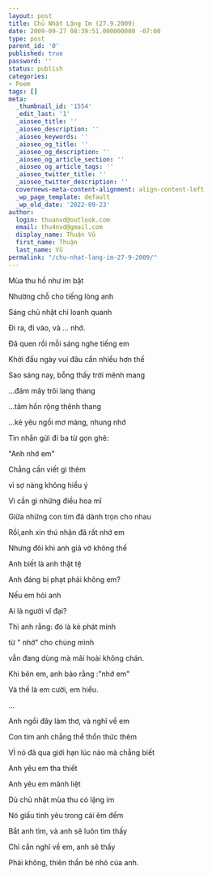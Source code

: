 ```yaml
---
layout: post
title: Chủ Nhật Lặng Im (27.9.2009)
date: 2009-09-27 08:39:51.000000000 -07:00
type: post
parent_id: '0'
published: true
password: ''
status: publish
categories:
- Poem
tags: []
meta:
  _thumbnail_id: '1554'
  _edit_last: '1'
  _aioseo_title: ''
  _aioseo_description: ''
  _aioseo_keywords: ''
  _aioseo_og_title: ''
  _aioseo_og_description: ''
  _aioseo_og_article_section: ''
  _aioseo_og_article_tags: ''
  _aioseo_twitter_title: ''
  _aioseo_twitter_description: ''
  covernews-meta-content-alignment: align-content-left
  _wp_page_template: default
  _wp_old_date: '2022-09-23'
author:
  login: thuanvd@outlook.com
  email: thu4nvd@gmail.com
  display_name: Thuận Vũ
  first_name: Thuận
  last_name: Vũ
permalink: "/chu-nhat-lang-im-27-9-2009/"
---
```

<p><!-- wp:paragraph --></p>
<p>Mùa thu hồ như im bặt</p>
<p><!-- /wp:paragraph --></p>
<p><!-- wp:paragraph --></p>
<p>Nhường chỗ cho tiếng lòng anh</p>
<p><!-- /wp:paragraph --></p>
<p><!-- wp:paragraph --></p>
<p>Sáng chủ nhật chỉ loanh quanh</p>
<p><!-- /wp:paragraph --></p>
<p><!-- wp:paragraph --></p>
<p>Đi ra, đi vào, và ... nhớ.</p>
<p><!-- /wp:paragraph --></p>
<p><!-- wp:paragraph --></p>
<p>Đã quen rồi mỗi sáng nghe tiếng em</p>
<p><!-- /wp:paragraph --></p>
<p><!-- wp:paragraph --></p>
<p>Khởi đầu ngày vui đâu cần nhiều hơn thế</p>
<p><!-- /wp:paragraph --></p>
<p><!-- wp:paragraph --></p>
<p>Sao sáng nay, bỗng thấy trời mênh mang</p>
<p><!-- /wp:paragraph --></p>
<p><!-- wp:paragraph --></p>
<p>...đám mây trôi lang thang</p>
<p><!-- /wp:paragraph --></p>
<p><!-- wp:paragraph --></p>
<p>...tâm hồn rộng thênh thang</p>
<p><!-- /wp:paragraph --></p>
<p><!-- wp:paragraph --></p>
<p>...kẻ yêu ngồi mơ màng, nhung nhớ</p>
<p><!-- /wp:paragraph --></p>
<p><!-- wp:paragraph --></p>
<p>Tin nhắn gửi đi ba từ gọn ghẽ:</p>
<p><!-- /wp:paragraph --></p>
<p><!-- wp:paragraph --></p>
<p>"Anh nhớ em"</p>
<p><!-- /wp:paragraph --></p>
<p><!-- wp:paragraph --></p>
<p>Chẳng cần viết gì thêm</p>
<p><!-- /wp:paragraph --></p>
<p><!-- wp:paragraph --></p>
<p>vì sợ nàng không hiểu ý</p>
<p><!-- /wp:paragraph --></p>
<p><!-- wp:paragraph --></p>
<p>Vì cần gì những điều hoa mĩ</p>
<p><!-- /wp:paragraph --></p>
<p><!-- wp:paragraph --></p>
<p>Giữa những con tim đã dành trọn cho nhau</p>
<p><!-- /wp:paragraph --></p>
<p><!-- wp:paragraph --></p>
<p>Rồi,anh xin thú nhận đã rất nhớ em</p>
<p><!-- /wp:paragraph --></p>
<p><!-- wp:paragraph --></p>
<p>Nhưng đôi khi anh giả vờ không thế</p>
<p><!-- /wp:paragraph --></p>
<p><!-- wp:paragraph --></p>
<p>Anh biết là anh thật tệ</p>
<p><!-- /wp:paragraph --></p>
<p><!-- wp:paragraph --></p>
<p>Anh đáng bị phạt phải không em?</p>
<p><!-- /wp:paragraph --></p>
<p><!-- wp:paragraph --></p>
<p>Nếu em hỏi anh</p>
<p><!-- /wp:paragraph --></p>
<p><!-- wp:paragraph --></p>
<p>Ai là người vĩ đại?</p>
<p><!-- /wp:paragraph --></p>
<p><!-- wp:paragraph --></p>
<p>Thì anh rằng: đó là kẻ phát minh</p>
<p><!-- /wp:paragraph --></p>
<p><!-- wp:paragraph --></p>
<p>từ " nhớ" cho chúng mình</p>
<p><!-- /wp:paragraph --></p>
<p><!-- wp:paragraph --></p>
<p>vẫn đang dùng mà mãi hoài không chán.</p>
<p><!-- /wp:paragraph --></p>
<p><!-- wp:paragraph --></p>
<p>Khi bên em, anh bảo rằng :"nhớ em"</p>
<p><!-- /wp:paragraph --></p>
<p><!-- wp:paragraph --></p>
<p>Và thế là em cười, em hiểu.</p>
<p><!-- /wp:paragraph --></p>
<p><!-- wp:paragraph --></p>
<p>...</p>
<p><!-- /wp:paragraph --></p>
<p><!-- wp:paragraph --></p>
<p>Anh ngồi đây làm thơ, và nghĩ về em</p>
<p><!-- /wp:paragraph --></p>
<p><!-- wp:paragraph --></p>
<p>Con tim anh chẳng thể thổn thức thêm</p>
<p><!-- /wp:paragraph --></p>
<p><!-- wp:paragraph --></p>
<p>VÌ nó đã qua giới hạn lúc nào mà chẳng biết</p>
<p><!-- /wp:paragraph --></p>
<p><!-- wp:paragraph --></p>
<p>Anh yêu em tha thiết</p>
<p><!-- /wp:paragraph --></p>
<p><!-- wp:paragraph --></p>
<p>Anh yêu em mãnh liệt</p>
<p><!-- /wp:paragraph --></p>
<p><!-- wp:paragraph --></p>
<p>Dù chủ nhật mùa thu có lặng im</p>
<p><!-- /wp:paragraph --></p>
<p><!-- wp:paragraph --></p>
<p>Nó giấu tình yêu trong cái êm đềm</p>
<p><!-- /wp:paragraph --></p>
<p><!-- wp:paragraph --></p>
<p>Bắt anh tìm, và anh sẽ luôn tìm thấy</p>
<p><!-- /wp:paragraph --></p>
<p><!-- wp:paragraph --></p>
<p>Chỉ cần nghĩ về em, anh sẽ thấy</p>
<p><!-- /wp:paragraph --></p>
<p><!-- wp:paragraph --></p>
<p>Phải không, thiên thần bé nhỏ của anh.</p>
<p><!-- /wp:paragraph --></p>
